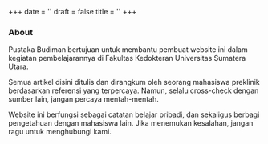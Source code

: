 +++
date = ''
draft = false
title = ''
+++

### About

Pustaka Budiman bertujuan untuk membantu pembuat website ini dalam kegiatan pembelajarannya di Fakultas Kedokteran Universitas Sumatera Utara.

Semua artikel disini ditulis dan dirangkum oleh seorang mahasiswa preklinik berdasarkan referensi yang terpercaya. Namun, selalu cross-check dengan sumber lain, jangan percaya mentah-mentah.

Website ini berfungsi sebagai catatan belajar pribadi, dan sekaligus berbagi pengetahuan dengan mahasiswa lain. Jika menemukan kesalahan, jangan ragu untuk menghubungi kami.